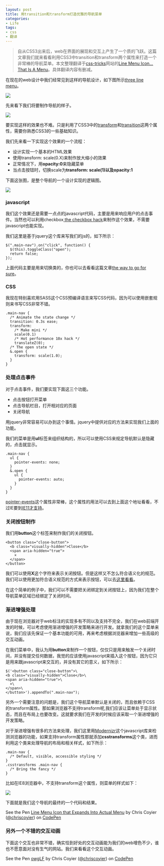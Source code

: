 ```yaml
---
layout: post
title: 用transition和transform打造优雅的导航菜单
categories:
- Life
tags:
- css
- 翻译
---
```


> 自从CSS3出来后，web在界面的展现和交互上产生了一个质的飞跃。这篇文章我们就来看看利用CSS3中transition和transform两个属性来打造一个非常棒的导航菜单。本文整理翻译于[css-tricks](css-tricks.com)网站的[Line Menu Icon… That Is A Menu](http://css-tricks.com/line-menu-icon-menu/)。具体翻译内容有删减。

在现在的web设计中我们经常见到这样的导航设计，如下图所示[three line menu](http://css-tricks.com/three-line-menu-navicon/)。

![](http://pic.yupoo.com/reicky_v/DoxwPeU5/medium.jpg)

先来看下我们将要制作导航的样子。

![](http://pic.yupoo.com/reicky_v/DoxBzRE8/medium.jpg)

要实现这样的效果也不难。只是利用了CSS3中的[transform](http://css-tricks.com/almanac/properties/t/transform/)和[transition](http://css-tricks.com/almanac/properties/t/transition/)这两个属性，需要你熟悉CSS3的一些基础知识。

我们先来看一下实现这个效果的一个流程：

- 设计实现一个基本的HTML效果
- 使用transform: scale(0.X)来制作放大缩小的效果
- 正常情况下，用**opacity:0**来隐藏菜单
- 当点击按钮时，切换scale为**transform: scale(1)**以及**opacity:1**

下面这张图，是整个导航的一个设计实现的逻辑图。

![](http://pic.yupoo.com/reicky_v/DoxBPXzQ/medium.jpg)

### javascript ###

我们这个效果还是需要一点点的javascript代码，主要是用来响应用户的点击事件。当然也可以利用checkbox[ the checkbox hack](http://css-tricks.com/the-checkbox-hack/)来制作这个效果，不需要javascript也能实现。

我们这里是基于jquery这个库来写我们的js的，如下所示：

    $(".main-nav").on("click", function() {
	  $(this).toggleClass("open");
	  return false;
	});

上面代码主要是用来切换类的，你也可以去看看这篇文章[the way to go for sure](http://css-tricks.com/lodge/learn-jquery/21-just-change-classes/)。

### CSS ###

我现在特别喜欢用SASS这个CSS预编译语言来写CSS代码，因为可以使用嵌套规则来书写CSS非常不错。

    .main-nav {
	  /* Animate the state change */
	  transition: 0.3s ease;
	  transform: 
	    /* Make mini */
	    scale(0.1) 
	    /* Hot performance 10x hack */
	    translateZ(0);
	  /* The open state */
	  &.open {
	    transform: scale(1.0);
	  }
	}

### 处理点击事件 ###

对于点击事件，我们要实现下面这三个功能。

- 点击按钮打开菜单
- 点击导航栏目，打开相对应的页面
- 关闭导航

用jquery非常容易可以办到这个事情。jquery中提供对应的方法来实现我们上面的功能。

我们的菜单是用**ul**标签来组织结构的，所以可以使用CSS来规定导航默认是隐藏的，点击就显示。

    .main-nav {
	  ul {
	    pointer-events: none;
	  }
	  &.open {
	    ul {
	      pointer-events: auto;
	    }
	  }
	}

[pointer-events](http://css-tricks.com/almanac/properties/p/pointer-events/)这个属性非常棒，这个属性的用法可以去到上面这个地址看看，不过IE要到[IE11才支持](http://caniuse.com/#feat=pointer-events)。

### 关闭按钮制作 ###

我们用**button**这个标签来制作我们的关闭按钮。

    <button class="close-button">
	  <b class="visually-hidden">Close</b>
	  <span aria-hidden="true">
	    ×
	  </span>
	</button>

我们可以使用**X**这个字符来表示关闭按钮。但是这样又不怎么符合语义化的规范。我们可以使用更加符合语义规范的方式来表示按钮，可以去[这里看看](http://css-tricks.com/html-for-icon-font-usage/)。

在这个简单的例子中，我们可以不需要把关闭绑定到关闭按钮上，因为我们在整个导航菜单区域已经绑定了关闭时间。

### 渐进增强处理 ###

由于现在浏览器对于web标注的实现多有不同以及支持不完全，我们在web前端开发的时候，可以考虑使用渐进增强的开发策略来进行开发。就拿我们的这个菜单来说，我们应该先保证一个基本功能的可用，再来考虑根据浏览器来增加一些高级的交互动画。

在我们菜单中，我认为用**button**来制作一个按钮，仅仅只是用来触发一个关闭时间，并没有提交任何数据，我觉的应该使用javascript来插入这个按钮，因为它只是用来跟javascript来交互的，并没有其它的意义，如下所示：

    $('<button class="close-button">\
    <b class="visually-hidden">Close</b>\
    <span aria-hidden="true">\
      ×\
    </span>\
  	</button>').appendTo(".main-nav");

另外一个需要注意的问题是，我们这个导航菜单默认是关闭的，而且依赖于CSS的transform属性。那如果浏览器不支持transform呢,我们应该让菜单处于显示状态，而且在布局上也要改变。这就要求我们在开发的时候应该采取一个渐进增强的开发策略。

对于渐进增强有很多的方法来处理，我们这里用[Modernizr](http://modernizr.com/)这个javascript库来检测浏览器的功能，如果支持transform属性那就添加**csstransforms**这个类，进而利用这个类来处理导航的布局和相关样式，如下所示：

    .main-nav {
	  /* Default, visible, accessible styling */
	}
	.csstransforms .main-nav {
	  /* Bring the fancy */
	}

比如在IE8浏览器中，不支持transform这个属性，则菜单的样式如下：

![](http://pic.yupoo.com/reicky_v/DoxV0HnY/medium.jpg)

下面就是我们这个导航的最终的一个代码和结果。

<p data-height="268" data-theme-id="0" data-slug-hash="Iraiy" data-user="chriscoyier" data-default-tab="result" class='codepen'>See the Pen <a href='http://codepen.io/chriscoyier/pen/Iraiy'>Line Menu Icon that Expands Into Actual Menu</a> by Chris Coyier (<a href='http://codepen.io/chriscoyier'>@chriscoyier</a>) on <a href='http://codepen.io'>CodePen</a></p>
<script async src="//codepen.io/assets/embed/ei.js"></script>

### 另外一个不错的交互动画 ###

下面这个交互也非常不错，确实恰到好处的交互动画能为我们的web增色不少，谁也不愿意面对没有生气的网站。我们来看看这个交互动画。

<p data-height="268" data-theme-id="0" data-slug-hash="owgLF" data-user="chriscoyier" data-default-tab="result" class='codepen'>See the Pen <a href='http://codepen.io/chriscoyier/pen/owgLF'>owgLF</a> by Chris Coyier (<a href='http://codepen.io/chriscoyier'>@chriscoyier</a>) on <a href='http://codepen.io'>CodePen</a></p>
<script async src="//codepen.io/assets/embed/ei.js"></script>





